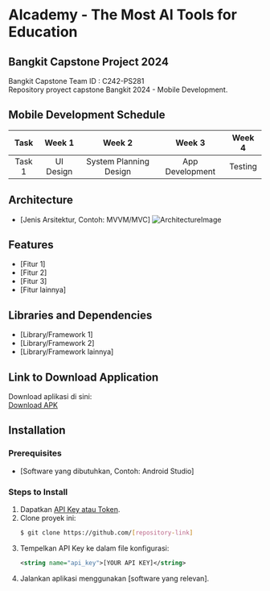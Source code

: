 # AIcademy - The Most AI Tools for Education

## Bangkit Capstone Project 2024

Bangkit Capstone Team ID : C242-PS281  
Repository proyect capstone Bangkit 2024 - Mobile Development.

## Mobile Development Schedule
|  Task  |     Week 1     |             Week 2             |       Week 3       |       Week 4       |  
| :----: | :------------: | :----------------------------: | :----------------: | :----------------: |
| Task 1 | UI Design      | System Planning Design         | App Development    | Testing            | 


## Architecture
- [Jenis Arsitektur, Contoh: MVVM/MVC]
![ArchitectureImage](./path-to-architecture-image.png)

## Features
- [Fitur 1]
- [Fitur 2]
- [Fitur 3]
- [Fitur lainnya]

## Libraries and Dependencies
- [Library/Framework 1]
- [Library/Framework 2]
- [Library/Framework lainnya]

## Link to Download Application
Download aplikasi di sini:  
[Download APK](#)

## Installation
### Prerequisites
- [Software yang dibutuhkan, Contoh: Android Studio]
  
### Steps to Install
1. Dapatkan [API Key atau Token](https://link-ke-tempat-api-key.com).
2. Clone proyek ini:  
    ```bash
    $ git clone https://github.com/[repository-link]
    ```
3. Tempelkan API Key ke dalam file konfigurasi:  
    ```xml
    <string name="api_key">[YOUR API KEY]</string>
    ```
4. Jalankan aplikasi menggunakan [software yang relevan].
